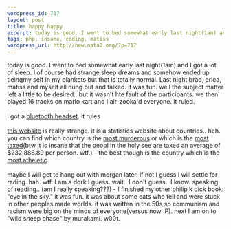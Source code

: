 ```yaml
--- 
wordpress_id: 717
layout: post
title: happy happy
excerpt: today is good. I went to bed somewhat early last night(1am) and I got a lot of sleep. I of course had strange sleep dreams and somehow ended up tieingmy self in my blankets but that is totally normal. Last night brad, erica, matiss and myself all hung out and talked. it was fun. well the subject matter left a little to be desired.. but it wasn't hte fault of the participants. we then played 16 t...
tags: php, insane, coding, matiss
wordpress_url: http://new.nata2.org/?p=717
---
```

today is good. I went to bed somewhat early last night(1am) and I got a lot of sleep. I of course had strange sleep dreams and somehow ended up tieingmy self in my blankets but that is totally normal. Last night brad, erica, matiss and myself all hung out and talked. it was fun. well the subject matter left a little to be desired.. but it wasn't hte fault of the participants. we then played 16 tracks on mario kart and I air-zooka'd everyone. it ruled. <br/><br/>
i got a <a href="http://3gcoding.com/archives/000008.php">bluetooth headset</a>. it rules<br/><br/><a href="http://nationmaster.com/">this website</a> is really strange. it is a statistics website about countries.. heh. you can find which country is the <a href="http://nationmaster.com/graph-T/cri_mur_cap">most murderous</a> or which is the <a href="http://nationmaster.com/graph-T/eco_bud_rev_cap">most taxed</a>(btw it is insane that the peopl in the holy see are taxed an average of $232,888.89 per person. wtf.) - the best though is the country which is the <a href="http://nationmaster.com/graph-T/spo_oly_med_syd_200_cap">most atheletic</a>. <br/><br/>maybe I will get to hang out with morgan later. if not I guess I will settle for rading. hah. wtf. I am a dork I guess. wait.. I don't guess.. I know. speaking of reading.. (am I really speaking???) - I finished my other philip k dick book: "eye in the sky."  it was fun. it was about some cats who fell and were stuck in other peoples made worlds. it was written in the 50s so communism and racism were big on the minds of everyone(versus now :P). next I am on to "wild sheep chase" by murakami. w00t.
